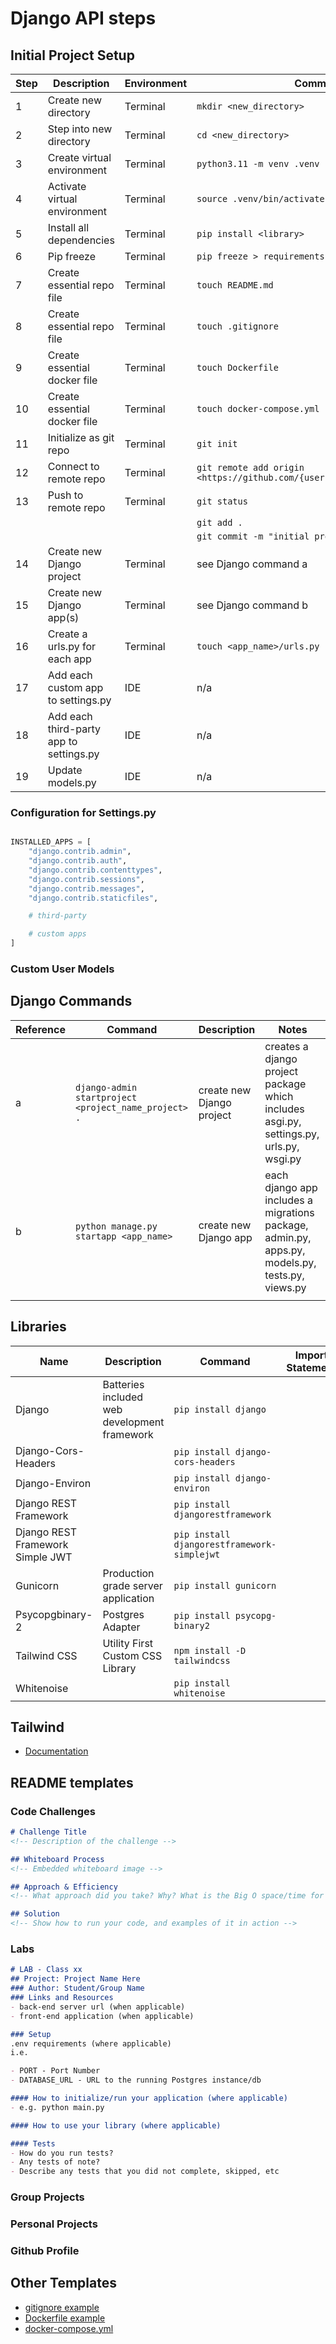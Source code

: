 # Django API steps

## Initial Project Setup
|Step|Description|Environment|Command|
|-|-|-|-|
|1|Create new directory|Terminal|`mkdir <new_directory>`|
|2|Step into new directory|Terminal|`cd <new_directory>`|
|3|Create virtual environment|Terminal|`python3.11 -m venv .venv`|
|4|Activate virtual environment|Terminal|`source .venv/bin/activate`|
|5|Install all dependencies|Terminal|`pip install <library>`|
|6|Pip freeze|Terminal|`pip freeze > requirements.txt`
|7|Create essential repo file|Terminal|`touch README.md`|
|8|Create essential repo file|Terminal|`touch .gitignore`|
|9|Create essential docker file|Terminal|`touch Dockerfile`|
|10|Create essential docker file|Terminal|`touch docker-compose.yml`|
|11|Initialize as git repo|Terminal|`git init`|
|12|Connect to remote repo|Terminal|`git remote add origin <https://github.com/{username}/{repo_name}.git_>`|
|13|Push to remote repo|Terminal|`git status`|
||||`git add .`|
||||`git commit -m "initial project setup" .`|
|14|Create new Django project|Terminal|see Django command a|
|15|Create new Django app(s)|Terminal|see Django command b|
|16|Create a urls.py for each app|Terminal|`touch <app_name>/urls.py`|
|17|Add each custom app to settings.py|IDE|n/a|
|18|Add each third-party app to settings.py|IDE|n/a|
|19|Update models.py|IDE|n/a|


### Configuration for Settings.py

```python

INSTALLED_APPS = [
    "django.contrib.admin",
    "django.contrib.auth",
    "django.contrib.contenttypes",
    "django.contrib.sessions",
    "django.contrib.messages",
    "django.contrib.staticfiles",

    # third-party

    # custom apps
]
```

### Custom User Models



## Django Commands
|Reference|Command|Description|Notes|
|-|-|-|-|
|a|`django-admin startproject <project_name_project> .`|create new Django project| creates a django project package which includes asgi.py, settings.py,  urls.py, wsgi.py|
|b|`python manage.py startapp <app_name>`|create new Django app|each django app includes a migrations package, admin.py, apps.py, models.py, tests.py, views.py|
||||


## Libraries
|Name|Description|Command|Import Statement|Documentation|
|-|-|-|-|-|
|Django|Batteries included web development framework|`pip install django`|||
|Django-Cors-Headers||`pip install django-cors-headers`||[link to docs](https://pypi.org/project/django-cors-headers/)|
|Django-Environ||`pip install django-environ`|||
|Django REST Framework||`pip install djangorestframework`|||
|Django REST Framework Simple JWT||`pip install djangorestframework-simplejwt`|||
|Gunicorn|Production grade server application|`pip install gunicorn`|||
|Psycopgbinary-2|Postgres Adapter|`pip install psycopg-binary2`|||
|Tailwind CSS|Utility First Custom CSS Library|`npm install -D tailwindcss`|||
|Whitenoise||`pip install whitenoise`|||

## Tailwind
- [Documentation](https://tailwindcss.com/docs/installation)

## README templates

### Code Challenges
```markdown
# Challenge Title
<!-- Description of the challenge -->

## Whiteboard Process
<!-- Embedded whiteboard image -->

## Approach & Efficiency
<!-- What approach did you take? Why? What is the Big O space/time for this approach? -->

## Solution
<!-- Show how to run your code, and examples of it in action -->
```

### Labs

```markdown
# LAB - Class xx
## Project: Project Name Here
### Author: Student/Group Name
### Links and Resources
- back-end server url (when applicable)
- front-end application (when applicable)

### Setup
.env requirements (where applicable)
i.e.

- PORT - Port Number
- DATABASE_URL - URL to the running Postgres instance/db

#### How to initialize/run your application (where applicable)
- e.g. python main.py

#### How to use your library (where applicable)

#### Tests
- How do you run tests?
- Any tests of note?
- Describe any tests that you did not complete, skipped, etc
```

### Group Projects

### Personal Projects

### Github Profile

## Other Templates
- [gitignore example](https://github.com/kpgomez/drf-auth/blob/main/.gitignore)
- [Dockerfile example](https://github.com/kpgomez/drf-auth/blob/main/Dockerfile)
- [docker-compose.yml](https://github.com/kpgomez/drf-auth/blob/main/docker-compose.yml)
